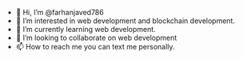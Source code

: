 - 👋 Hi, I’m @farhanjaved786
- 👀 I’m interested in web development and blockchain development.
- 🌱 I’m currently learning web development.
- 💞️ I’m looking to collaborate on web development
- 📫 How to reach me you can text me personally.

<!---
farhanjaved786/farhanjaved786 is a ✨ special ✨ repository because its `README.md` (this file) appears on your GitHub profile.
You can click the Preview link to take a look at your changes.
--->
